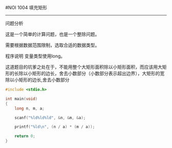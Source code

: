 #NOI 1004 填充矩形
***
问题分析

这是一个简单的计算问题，也是一个整除问题。

需要根据数据范围限制，选取合适的数据类型。

程序说明 
变量类型使用long。

这道题目的坑爹之处在于，不能用整个大矩形面积除以小矩形面积，而应该用大矩形的长除以小矩形的边长，舍去小数部分（小数部分表示超出边界），大矩形的宽除以小矩形的边长,舍去小数部分

```cpp
#include <stdio.h>

int main(void)
{
    long n, m, a;

    scanf("%ld%ld%ld", &n, &m, &a);

    printf("%ld\n", (n / a) * (m / a));

    return 0;
}
```
